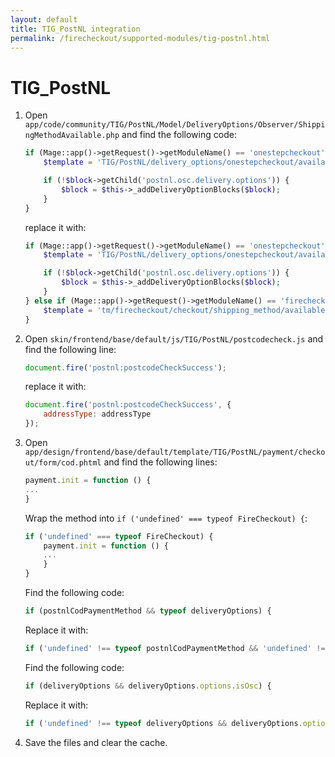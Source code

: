 ```yaml
---
layout: default
title: TIG_PostNL integration
permalink: /firecheckout/supported-modules/tig-postnl.html
---
```


# TIG_PostNL

 1. Open `app/code/community/TIG/PostNL/Model/DeliveryOptions/Observer/ShippingMethodAvailable.php`
 and find the following code:

    ```php
    if (Mage::app()->getRequest()->getModuleName() == 'onestepcheckout') {
        $template = 'TIG/PostNL/delivery_options/onestepcheckout/available.phtml';

        if (!$block->getChild('postnl.osc.delivery.options')) {
            $block = $this->_addDeliveryOptionBlocks($block);
        }
    }
    ```

    replace it with:

    ```php
    if (Mage::app()->getRequest()->getModuleName() == 'onestepcheckout') {
        $template = 'TIG/PostNL/delivery_options/onestepcheckout/available.phtml';

        if (!$block->getChild('postnl.osc.delivery.options')) {
            $block = $this->_addDeliveryOptionBlocks($block);
        }
    } else if (Mage::app()->getRequest()->getModuleName() == 'firecheckout') {
        $template = 'tm/firecheckout/checkout/shipping_method/available.phtml';
    }
    ```

 2. Open `skin/frontend/base/default/js/TIG/PostNL/postcodecheck.js` and find
 the following line:

    ```javascript
    document.fire('postnl:postcodeCheckSuccess');
    ```

    replace it with:

    ```javascript
    document.fire('postnl:postcodeCheckSuccess', {
        addressType: addressType
    });
    ```

 3. Open `app/design/frontend/base/default/template/TIG/PostNL/payment/checkout/form/cod.phtml`
 and find the following lines:

    ```javascript
    payment.init = function () {
    ...
    }
    ```

    Wrap the method into `if ('undefined' === typeof FireCheckout) {`:

    ```javascript
    if ('undefined' === typeof FireCheckout) {
        payment.init = function () {
        ...
        }
    }
    ```

    Find the following code:

    ```javascript
    if (postnlCodPaymentMethod && typeof deliveryOptions) {
    ```

    Replace it with:

    ```javascript
    if ('undefined' !== typeof postnlCodPaymentMethod && 'undefined' !== typeof deliveryOptions) {
    ```

    Find the following code:

    ```javascript
    if (deliveryOptions && deliveryOptions.options.isOsc) {
    ```

    Replace it with:

    ```javascript
    if ('undefined' !== typeof deliveryOptions && deliveryOptions.options.isOsc) {
    ```

 4. Save the files and clear the cache.

